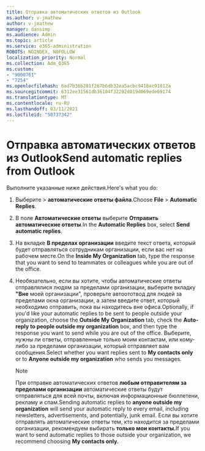 ```yaml
---
title: Отправка автоматических ответов из Outlook
ms.author: v-jmathew
author: v-jmathew
manager: dansimp
ms.audience: Admin
ms.topic: article
ms.service: o365-administration
ROBOTS: NOINDEX, NOFOLLOW
localization_priority: Normal
ms.collection: Adm_O365
ms.custom:
- "9000761"
- "7254"
ms.openlocfilehash: 6ad7b36b281f267b6db32ea5acbc9418ac91812a
ms.sourcegitcommit: 6312ee31561db36104f32282d019d069ede69174
ms.translationtype: MT
ms.contentlocale: ru-RU
ms.lasthandoff: 03/11/2021
ms.locfileid: "50737342"
---
```

# <a name="send-automatic-replies-from-outlook"></a><span data-ttu-id="3cf48-102">Отправка автоматических ответов из Outlook</span><span class="sxs-lookup"><span data-stu-id="3cf48-102">Send automatic replies from Outlook</span></span>

<span data-ttu-id="3cf48-103">Выполните указанные ниже действия.</span><span class="sxs-lookup"><span data-stu-id="3cf48-103">Here's what you do:</span></span>

1. <span data-ttu-id="3cf48-104">Выберите   >  **автоматические ответы файла**.</span><span class="sxs-lookup"><span data-stu-id="3cf48-104">Choose **File** > **Automatic Replies**.</span></span>
2. <span data-ttu-id="3cf48-105">В поле **Автоматические ответы** выберите **Отправить автоматические ответы**.</span><span class="sxs-lookup"><span data-stu-id="3cf48-105">In the **Automatic Replies** box, select **Send automatic replies**.</span></span>
3. <span data-ttu-id="3cf48-106">На вкладке **В пределах организации** введите текст ответа, который будет отправляться сотрудникам организации, если вас нет на рабочем месте.</span><span class="sxs-lookup"><span data-stu-id="3cf48-106">On the **Inside My Organization** tab, type the response that you want to send to teammates or colleagues while you are out of the office.</span></span>
4. <span data-ttu-id="3cf48-107">Необязательно, если вы хотите, чтобы автоматические ответы отправлялися людям за пределами организации,  выберите вкладку **"Вне** моей организации", проверьте автоототвод для людей за пределами окна организации, а затем введите ответ, который необходимо отправить, пока вы находитесь вне офиса.</span><span class="sxs-lookup"><span data-stu-id="3cf48-107">Optionally, if you'd like your automatic replies to be sent to people outside your organization, choose the **Outside My Organization** tab, check the **Auto-reply to people outside my organization** box, and then type the response you want to send while you are out of the office.</span></span> <span data-ttu-id="3cf48-108">Выберите, нужны ли ответы,  отправленные только  моим контактам, или кому-либо за пределами организации, который отправляет вам сообщения.</span><span class="sxs-lookup"><span data-stu-id="3cf48-108">Select whether you want replies sent to **My contacts only** or to **Anyone outside my organization** who sends you messages.</span></span>

    > [!NOTE]
    > <span data-ttu-id="3cf48-109">При отправке автоматических ответов **любым отправителям за пределами организации** автоматические ответы будут отправляться для всей почты, включая информационные бюллетени, рекламу и спам.</span><span class="sxs-lookup"><span data-stu-id="3cf48-109">Sending automatic replies to **anyone outside my organization** will send your automatic reply to every email, including newsletters, advertisements, and potentially, junk email.</span></span> <span data-ttu-id="3cf48-110">Если вы хотите отправлять автоматические ответы тем, кто находится за пределами организации, рекомендуем выбирать **только мои контакты.**</span><span class="sxs-lookup"><span data-stu-id="3cf48-110">If you want to send automatic replies to those outside your organization, we recommend choosing **My contacts only.**</span></span>
